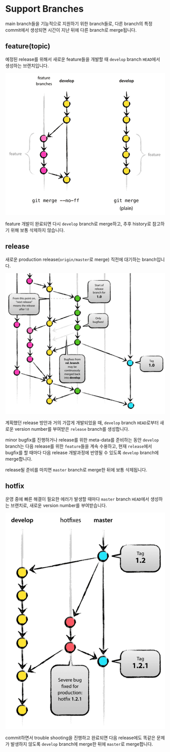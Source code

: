 # Support Branches

main branch들을 기능적으로 지원하기 위한 branch들로, 다른 branch의 특정 commit에서 생성되면 시간이 지난 뒤에 다른 branch로 merge됩니다.

## feature(topic)

예정된 release를 위해서 새로운 feature들을 개발할 때 `develop` branch `HEAD`에서 생성하는 브랜치입니다.

<p align="center">
    <img src="../_images/feature-merge.png" alt="Feature" />
</p>

feature 개발이 완료되면 다시 `develop` branch로 merge하고, 추후 history로 참고하기 위해 보통 삭제하지 않습니다.

## release

새로운 production release(`origin/master`로 merge) 직전에 대기하는 branch입니다.

<p align="center">
    <img src="../_images/release.png" alt="Release" />
</p>

계획했던 release 방안과 거의 가깝게 개발되었을 때, `develop` branch `HEAD`로부터 새로운 version number를 부여받은 `release` branch를 생성합니다.

minor bugfix를 진행하거나 release를 위한 meta-data를 준비하는 동안 `develop` branch는 다음 release를 위한 `feature`들을 계속 수용하고, 현재 `release`에서 bugfix를 할 때마다 다음 release 개발과정에 반영될 수 있도록 `develop` branch에 merge합니다.

release될 준비를 마치면 `master` branch로 merge한 뒤에 보통 삭제됩니다.

## hotfix

운영 중에 빠른 해결이 필요한 에러가 발생할 때마다 `master` branch `HEAD`에서 생성하는 브랜치로, 새로운 version number를 부여받습니다.

<p align="center">
    <img src="../_images/hotfix.png" alt="Hotfix" />
</p>

commit하면서 trouble shooting을 진행하고 완료되면 다음 release에도 똑같은 문제가 발생하지 않도록 `develop` branch에 merge한 뒤에 `master`로 merge합니다.
